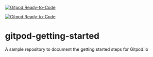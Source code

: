 [![Gitpod Ready-to-Code](https://img.shields.io/badge/Gitpod-Ready--to--Code-blue?logo=gitpod)](https://gitpod.io/#https://github.com/mikenikles/gitpod-getting-started) 

[![Gitpod Ready-to-Code](https://img.shields.io/badge/Gitpod-Ready--to--Code-blue?logo=gitpod)](https://gitpod.io/#https://github.com/mikenikles/gitpod-getting-started) 

# gitpod-getting-started
A sample repository to document the getting started steps for Gitpod.io
